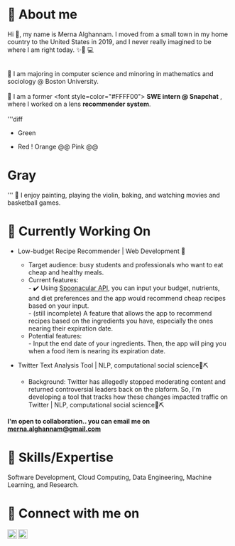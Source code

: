 # 👩 About me

Hi 👋, my name is Merna Alghannam. I moved from a small town in my home country to the United States in 2019, and I never really imagined to be where I am right today. ✨👩 💻 <br><br>

🏫 I am majoring in computer science and minoring in mathematics and sociology @ Boston University. 
<br><br>💼 I am a former <font style=color="#FFFF00"> **SWE intern @ Snapchat** </font>, where I worked on a lens **recommender system**.
<br><br>
'''diff
+ Green
- Red
! Orange
@@ Pink @@
# Gray
'''
💆 I enjoy painting, playing the violin, baking, and watching movies and basketball games. 
<br>
# 🚀 Currently Working On
- Low-budget Recipe Recommender | Web Development 📝 <br>
   - Target audience: busy students and professionals who want to eat cheap and healthy meals. 
   - Current features: <br>
         - ✔️ Using [Spoonacular API](https://spoonacular.com/food-api/docs#Ingredient-Search), you can input your budget, nutrients, and diet preferences and the app would recommend cheap recipes based on your input. <br>
         - (still incomplete) A feature that allows the app to recommend recipes based on the ingredients you have, especially the ones nearing their expiration date. 
   - Potential features: <br>
         - Input the end date of your ingredients. Then, the app will ping you when a food item is nearing its expiration date.<br>

 - Twitter Text Analysis Tool | NLP, computational social science📜⛏️ <br>
   - Background: Twitter has allegedly stopped moderating content and returned controversial leaders back on the plaform. So, I'm developing a tool that tracks how these changes impacted traffic on Twitter | NLP, computational social science📜⛏️

**I'm open to collaboration.. you can email me on merna.alghannam@gmail.com** <br>
            
# 💼 Skills/Expertise 

Software Development, Cloud Computing, Data Engineering, Machine Learning, and Research. <br>

# 🤝 Connect with me on
<a href="https://www.linkedin.com/in/merna-alghannam-a71163165/"><img align="left" src="https://raw.githubusercontent.com/yushi1007/yushi1007/main/images/linkedin.svg" alt="Yu Shi | LinkedIn" width="21px"/></a>
<a href="https://www.instagram.com/merna.__.al/"><img align="left" src="https://raw.githubusercontent.com/yushi1007/yushi1007/main/images/instagram.svg" alt="Yu Shi | Instagram" width="21px"/></a>
